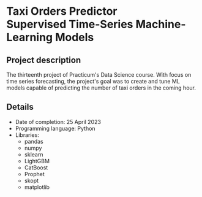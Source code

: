 # Taxi Orders Predictor <br>Supervised Time-Series Machine-Learning Models</br>

## Project description

The thirteenth project of Practicum's Data Science course. With focus on time series forecasting, the project's goal was to create and tune ML models capable of predicting the number of taxi orders in the coming hour. 

## Details
- Date of completion: 25 April 2023
- Programming language: Python
- Libraries:
	- pandas
	- numpy
	- sklearn
	- LightGBM
	- CatBoost
	- Prophet
	- skopt
	- matplotlib

